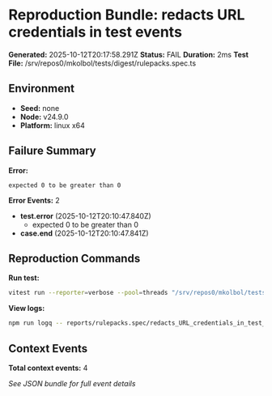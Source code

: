 # Reproduction Bundle: redacts URL credentials in test events

**Generated:** 2025-10-12T20:17:58.291Z
**Status:** FAIL
**Duration:** 2ms
**Test File:** /srv/repos0/mkolbol/tests/digest/rulepacks.spec.ts

## Environment

- **Seed:** none
- **Node:** v24.9.0
- **Platform:** linux x64

## Failure Summary

**Error:**
```
expected 0 to be greater than 0
```

**Error Events:** 2

- **test.error** (2025-10-12T20:10:47.840Z)
  - expected 0 to be greater than 0
- **case.end** (2025-10-12T20:10:47.841Z)

## Reproduction Commands

**Run test:**
```bash
vitest run --reporter=verbose --pool=threads "/srv/repos0/mkolbol/tests/digest/rulepacks.spec.ts" -t "redacts URL credentials in test events"
```

**View logs:**
```bash
npm run logq -- reports/rulepacks.spec/redacts_URL_credentials_in_test_events.jsonl
```

## Context Events

**Total context events:** 4

_See JSON bundle for full event details_
